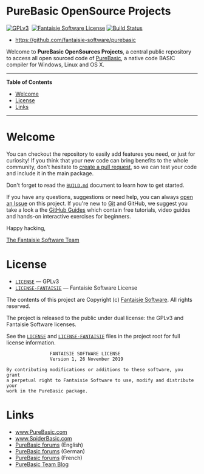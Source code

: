 # PureBasic OpenSource Projects

[![GPLv3][GPL badge]][GPL License]&nbsp;
[![Fantaisie Software License][Fantaisie badge]][Fantaisie License]
[![Build Status](https://travis-ci.com/fantaisie-software/purebasic.svg?branch=master)](https://travis-ci.com/fantaisie-software/purebasic)

- https://github.com/fantaisie-software/purebasic

Welcome to __PureBasic OpenSources Projects__, a central public repository to access all open sourced code of [PureBasic], a native code BASIC compiler for Windows, Linux and OS X.


-----

**Table of Contents**


<!-- MarkdownTOC autolink="true" bracket="round" autoanchor="false" lowercase="only_ascii" uri_encoding="true" levels="1,2,3,4" -->

- [Welcome](#welcome)
- [License](#license)
- [Links](#links)

<!-- /MarkdownTOC -->

-----

# Welcome

You can checkout the repository to easily add features you need, or just for curiosity!
If you think that your new code can bring benefits to the whole community, don't hesitate to [create a pull request], so we can test your code and include it in the main package.

Don't forget to read the [`BUILD.md`](./BUILD.md) document to learn how to get started.

If you have any questions, suggestions or need help, you can always [open an Issue] on this project.
If you're new to [Git] and GitHub, we suggest you take a look a the [GitHub Guides] which contain free tutorials, video guides and hands-on interactive exercises for beginners.

Happy hacking,

[The Fantaisie Software Team]

# License

- [`LICENSE`][GPL License] — GPLv3
- [`LICENSE-FANTAISIE`][Fantaisie License] — Fantaisie Software License

The contents of this project are Copyright (c) [Fantaisie Software].
All rights reserved.

The project is released to the public under dual license: the GPLv3 and Fantaisie Software licenses.

See the [`LICENSE`][GPL License] and [`LICENSE-FANTAISIE`][Fantaisie License] files in the project root for full license information.


```
                FANTAISIE SOFTWARE LICENSE
                Version 1, 26 November 2019

By contributing modifications or additions to these software, you grant
a perpetual right to Fantaisie Software to use, modify and distribute your
work in the PureBasic package.
```


# Links

- www.PureBasic.com
- www.SpiderBasic.com
- [PureBasic forums][PBF EN] (English)
- [PureBasic forums][PBF DE] (German)
- [PureBasic forums][PBF FR] (French)
- [PureBasic Team Blog]

<!-----------------------------------------------------------------------------
                               REFERENCE LINKS
------------------------------------------------------------------------------>

[open an Issue]: https://github.com/fantaisie-software/purebasic/issues/new "Open an Issue and talk to us!"

<!-- official links to PureBasic, SpiderBasic and Fantaisie Software -->

[The Fantaisie Software Team]: https://www.purebasic.com/support.php "More info about the Fantaisie Software Team"
[Fantaisie Software]: https://www.purebasic.com/support.php "Visit the Fantaisie Software info page at www.purebasic.com"
[PureBasic]: https://www.purebasic.com "Visit PureBasic website"
[PureBasic Team Blog]: https://www.purebasic.fr/blog/ "Random thoughts on PureBasic development"

[PBF EN]: http://www.purebasic.fr/english "PureBasic forum for English speakers"
[PBF DE]: http://www.purebasic.fr/german "PureBasic forum for German speakers"
[PBF FR]: http://www.purebasic.fr/french "PureBasic forum for French speakers"

<!-- 3r party websites -->

[Git]: https://git-scm.com "Visit Git website"

<!-- references -->

[create a pull request]: https://help.github.com/en/desktop/contributing-to-projects/creating-a-pull-request "Learn how to create pull requests"
[GitHub Guides]: https://guides.github.com "Go to GitHub Guides"

<!-- badges -->

[GPL badge]: https://img.shields.io/badge/License-GPLv3-blue
[Fantaisie badge]: https://img.shields.io/badge/License-Fantaisie%20Software-blue

<!-- project files -->

[GPL License]: ./LICENSE "The GNU General Public License v3"
[Fantaisie License]: ./LICENSE-FANTAISIE "The Fantaisie Software License"

<!-- EOF -->
